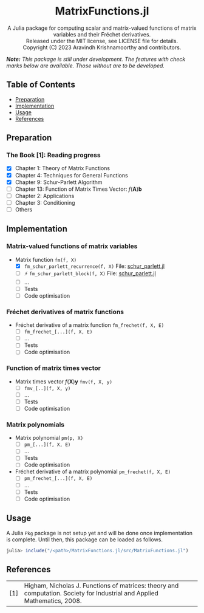 <h1 align="center">MatrixFunctions.jl</h1>
<p align="center">
A Julia package for computing scalar and matrix-valued functions of matrix variables and their Fréchet derivatives.<br>
Released under the MIT license, see LICENSE file for details.<br>
Copyright (C) 2023 Aravindh Krishnamoorthy and contributors.<br>
</p>

_**Note:** This package is still under development. The features with check marks below are available. Those without are to be developed._

## Table of Contents
- [Preparation](#preparation)
- [Implementation](#implementation)
- [Usage](#usage)
- [References](#references)

## Preparation
### The Book [1]: Reading progress
- [X] Chapter 1: Theory of Matrix Functions
- [X] Chapter 4: Techniques for General Functions
- [X] Chapter 9: Schur-Parlett Algorithm
- [ ] Chapter 13: Function of Matrix Times Vector: $f(\boldsymbol{A})\boldsymbol{b}$
- [ ] Chapter 2: Applications
- [ ] Chapter 3: Conditioning
- [ ] Others

## Implementation
### Matrix-valued functions of matrix variables
- Matrix function `fm(f, X)`
    - [X]  `fm_schur_parlett_recurrence(f, X)` File: [schur_parlett.jl](https://github.com/aravindh-krishnamoorthy/MatrixFunctions.jl/blob/main/src/schur_parlett.jl)
    - [ ] ⚡ `fm_schur_parlett_block(f, X)` File: [schur_parlett.jl](https://github.com/aravindh-krishnamoorthy/MatrixFunctions.jl/blob/main/src/schur_parlett.jl)
    - [ ] ...
    - [ ] Tests
    - [ ] Code optimisation
   
### Fréchet derivatives of matrix functions
- Fréchet derivative of a matrix function `fm_frechet(f, X, E)`
    - [ ] `fm_frechet_[...](f, X, E)` 
    - [ ] ...
    - [ ] Tests
    - [ ] Code optimisation

### Function of matrix times vector
- Matrix times vector $f(\boldsymbol{X})\boldsymbol{y}$ `fmv(f, X, y)`
    - [ ] `fmv_[..](f, X, y)` 
    - [ ] ...
    - [ ] Tests
    - [ ] Code optimisation

### Matrix polynomials
- Matrix polynomial `pm(p, X)`
    - [ ] `pm_[...](f, X, E)`  
    - [ ] ...
    - [ ] Tests
    - [ ] Code optimisation
- Fréchet derivative of a matrix polynomial `pm_frechet(f, X, E)`
    - [ ] `pm_frechet_[...](f, X, E)`  
    - [ ] ...
    - [ ] Tests
    - [ ] Code optimisation

## Usage
A Julia `Pkg` package is not setup yet and will be done once implementation is complete. Until then, this package can be loaded as follows.
```julia
julia> include("/<path>/MatrixFunctions.jl/src/MatrixFunctions.jl")
```

## References
| | |
| --- | --- |
| [1] | Higham, Nicholas J. Functions of matrices: theory and computation. Society for Industrial and Applied Mathematics, 2008. |

<!---
## Notes
- From https://github.com/JuliaLang/julia/discussions/43982#discussioncomment-6678802
  -  The block method given above (Eq 3.16)
  -  Daleckii-Krein using the eigendecomposition for normal matrices (Corollary 3.12)
  -  Using the Schur decomposition, if you know the Frechet derivative of f(T) for triangular T (Problem 3.2)
--->
